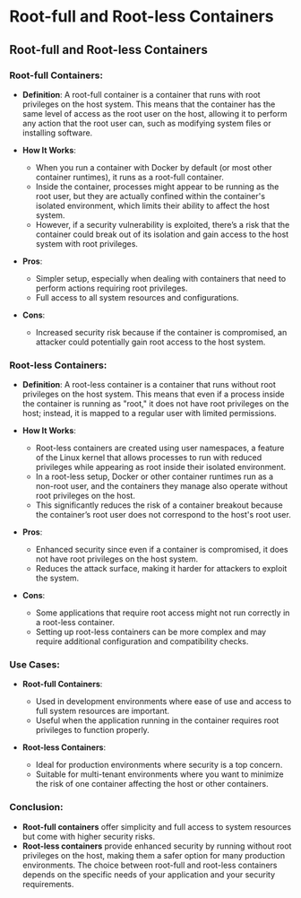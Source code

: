 # Root-full and Root-less Containers

## Root-full and Root-less Containers

### **Root-full Containers**:

- **Definition**: A root-full container is a container that runs with root privileges on the host system. This means that the container has the same level of access as the root user on the host, allowing it to perform any action that the root user can, such as modifying system files or installing software.

- **How It Works**:

  - When you run a container with Docker by default (or most other container runtimes), it runs as a root-full container.
  - Inside the container, processes might appear to be running as the root user, but they are actually confined within the container's isolated environment, which limits their ability to affect the host system.
  - However, if a security vulnerability is exploited, there’s a risk that the container could break out of its isolation and gain access to the host system with root privileges.

- **Pros**:

  - Simpler setup, especially when dealing with containers that need to perform actions requiring root privileges.
  - Full access to all system resources and configurations.

- **Cons**:
  - Increased security risk because if the container is compromised, an attacker could potentially gain root access to the host system.

### **Root-less Containers**:

- **Definition**: A root-less container is a container that runs without root privileges on the host system. This means that even if a process inside the container is running as "root," it does not have root privileges on the host; instead, it is mapped to a regular user with limited permissions.

- **How It Works**:

  - Root-less containers are created using user namespaces, a feature of the Linux kernel that allows processes to run with reduced privileges while appearing as root inside their isolated environment.
  - In a root-less setup, Docker or other container runtimes run as a non-root user, and the containers they manage also operate without root privileges on the host.
  - This significantly reduces the risk of a container breakout because the container’s root user does not correspond to the host's root user.

- **Pros**:

  - Enhanced security since even if a container is compromised, it does not have root privileges on the host system.
  - Reduces the attack surface, making it harder for attackers to exploit the system.

- **Cons**:
  - Some applications that require root access might not run correctly in a root-less container.
  - Setting up root-less containers can be more complex and may require additional configuration and compatibility checks.

### **Use Cases**:

- **Root-full Containers**:

  - Used in development environments where ease of use and access to full system resources are important.
  - Useful when the application running in the container requires root privileges to function properly.

- **Root-less Containers**:
  - Ideal for production environments where security is a top concern.
  - Suitable for multi-tenant environments where you want to minimize the risk of one container affecting the host or other containers.

### **Conclusion**:

- **Root-full containers** offer simplicity and full access to system resources but come with higher security risks.
- **Root-less containers** provide enhanced security by running without root privileges on the host, making them a safer option for many production environments. The choice between root-full and root-less containers depends on the specific needs of your application and your security requirements.
